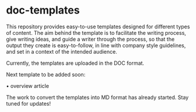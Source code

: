 # doc-templates
This repository provides easy-to-use templates designed for different types of content. The aim behind the template is to facilitate the writing process, give writing ideas, and guide a writer through the process, so that the output they create is easy-to-follow, in line with company style guidelines, and set in a context of the intended audience.

Currently, the templates are uploaded in the DOC format.

Next template to be added soon:

• overview article

The work to convert the templates into MD format has already started. Stay tuned for updates!
